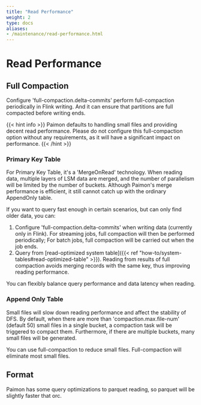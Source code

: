 ```yaml
---
title: "Read Performance"
weight: 2
type: docs
aliases:
- /maintenance/read-performance.html
---
```

<!--
Licensed to the Apache Software Foundation (ASF) under one
or more contributor license agreements.  See the NOTICE file
distributed with this work for additional information
regarding copyright ownership.  The ASF licenses this file
to you under the Apache License, Version 2.0 (the
"License"); you may not use this file except in compliance
with the License.  You may obtain a copy of the License at

  http://www.apache.org/licenses/LICENSE-2.0

Unless required by applicable law or agreed to in writing,
software distributed under the License is distributed on an
"AS IS" BASIS, WITHOUT WARRANTIES OR CONDITIONS OF ANY
KIND, either express or implied.  See the License for the
specific language governing permissions and limitations
under the License.
-->

# Read Performance

## Full Compaction

Configure 'full-compaction.delta-commits' perform full-compaction periodically in Flink writing.
And it can ensure that partitions are full compacted before writing ends.

{{< hint info >}}
Paimon defaults to handling small files and providing decent read performance. Please do not configure
this full-compaction option without any requirements, as it will have a significant impact on performance.
{{< /hint >}}

### Primary Key Table

For Primary Key Table, it's a 'MergeOnRead' technology. When reading data, multiple layers of LSM data are merged,
and the number of parallelism will be limited by the number of buckets. Although Paimon's merge performance is efficient,
it still cannot catch up with the ordinary AppendOnly table.

If you want to query fast enough in certain scenarios, but can only find older data, you can:

1. Configure 'full-compaction.delta-commits' when writing data (currently only in Flink). For streaming jobs, full compaction will then be performed periodically; For batch jobs, full compaction will be carried out when the job ends.
2. Query from [read-optimized system table]({{< ref "how-to/system-tables#read-optimized-table" >}}). Reading from results of full compaction avoids merging records with the same key, thus improving reading performance.

You can flexibly balance query performance and data latency when reading.

### Append Only Table

Small files will slow down reading performance and affect the stability of DFS. By default, when there are more than 
'compaction.max.file-num' (default 50) small files in a single bucket, a compaction task will be triggered to compact 
them. Furthermore, if there are multiple buckets, many small files will be generated.

You can use full-compaction to reduce small files. Full-compaction will eliminate most small files.

## Format

Paimon has some query optimizations to parquet reading, so parquet will be slightly faster that orc.
